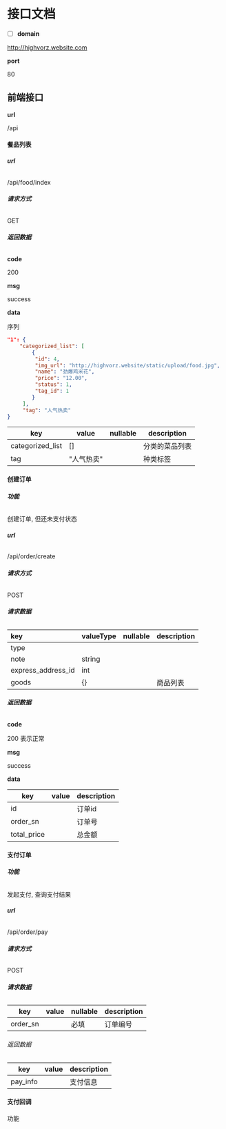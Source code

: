 # 接口文档

* [ ] **domain**

http://highvorz.website.com

**port**

80

## 前端接口

**url**

/api

#### 餐品列表

###### **url**

/api/food/index

###### **请求方式**

GET

###### **返回数据**

**code**

200

**msg**

success

**data**

序列

```json
"1": {
    "categorized_list": [
        {
         "id": 4,
         "img_url": "http://highvorz.website/static/upload/food.jpg",
         "name": "劲爆鸡米花",
         "price": "12.00",
         "status": 1,
         "tag_id": 1
        }
     ],
     "tag": "人气热卖"
}
```

| key              | value      | nullable | description    |
| ---------------- | ---------- | -------- | -------------- |
| categorized_list | []         |          | 分类的菜品列表 |
| tag              | "人气热卖" |          | 种类标签       |

#### 创建订单

###### **功能**

创建订单, 但还未支付状态

###### **url**

/api/order/create

###### **请求方式**

POST

###### **请求数据**

| key                | valueType | nullable | description |
| :----------------- | :-------- | :------- | ----------- |
| type               |           |          |             |
| note               | string    |          |             |
| express_address_id | int       |          |             |
| goods              | {}        |          | 商品列表    |

###### **返回数据**

**code**

200 表示正常

**msg**

success

**data**

| key         | value | description |
| ----------- | ----- | ----------- |
| id          |       | 订单id      |
| order_sn    |       | 订单号      |
| total_price |       | 总金额      |

#### 支付订单

###### **功能**

发起支付, 查询支付结果

###### **url**

/api/order/pay

###### **请求方式**

POST

###### **请求数据**

| key      | value | nullable | description |
| -------- | ----- | -------- | ----------- |
| order_sn |       | 必填     | 订单编号    |

###### 返回数据

| key      | value | description |
| -------- | ----- | ----------- |
| pay_info |       | 支付信息    |

#### 支付回调

功能
